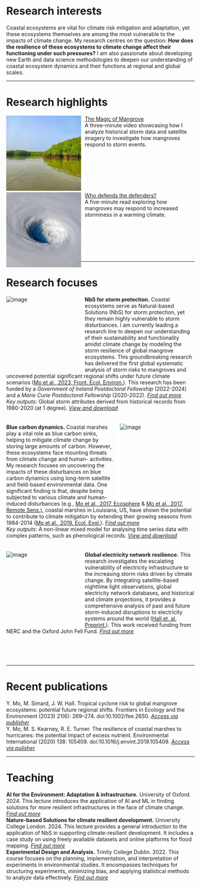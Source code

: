 # Research interests
Coastal ecosystems are vital for climate risk mitigation and adaptation, yet these ecosystems themselves are among the most vulnerable to the impacts of climate change. My research centres on the question: **How does the resilience of these ecosystems to climate change affect their functioning under such pressures?** I am also passionate about developing new Earth and data science methodologies to deepen our understanding of coastal ecosystem dynamics and their functions at regional and global scales.

---
 # Research highlights
<img align="left" src="assets/img/mangrove.jpg" width="200" height="200" alt="image" /><img  align="left" src="assets/img/blank.png" height=180 width=10 alt="image" />[The Magic of Mangrove](https://www.youtube.com/watch?v=2gAxHTHOSKk) 
<br/> A three-minute video showcasing how I analyze historical storm data and satellite imagery to investigate how mangroves respond to storm events.
<br/>
<br/>
<br/>
<br/>
<br/>
<br/>
<br/>
<br/>
<img align="left" src="assets/img/storm.png" width="200" height="200" alt="image" /><img  align="left" src="assets/img/blank.png" height=180 width=10 alt="image" />[Who defends the defenders?](https://www.esa.org/blog/2023/09/29/tropical-cyclones-pose-risk-to-mangroves/)
<br/> A five-minute read exploring how mangroves may respond to increased storminess in a warming climate.
<br/>
<br/>
<br/>
<br/>
<br/>
<br/>
<br/>

---

# Research focuses
<img align="left" src="https://cdn-icons-png.flaticon.com/512/12433/12433416.png" width="200" height="200" alt="image" /><img  align="left" src="assets/img/blank.png" height=200 width=10 alt="image" />**NbS for storm protection.** Coastal ecosystems serve as Natural-based Solutions (NbS) for storm protection, yet they remain highly vulnerable to storm disturbances. I am currently leading a research line to deepen our understanding of their sustainability and functionality amidst climate change by modeling the storm resilience of global mangrove ecosystems. This groundbreaking research has delivered the first global systematic analysis of storm risks to mangroves and uncovered potential significant regional shifts under future climate scenarios ([Mo et al., 2023, Front. Ecol. Environ.](https://esajournals.onlinelibrary.wiley.com/doi/10.1002/fee.2650)). This research has been funded by a _Government of Ireland Postdoctoral Fellowship_ (2022-2024) and a _Marie Curie Postdoctoral Fellowship_ (2020-2022). [_Find out more_](https://github.com/moyu-ENV/CoastNet)
<br/> _Key outputs:_ Global storm attributes derived from historical records from 1980-2020 (at 1 degree). [_View and download_](https://code.earthengine.google.com/a015ac987033c1af7a351c0efc6c6043) 
<br/> 
<br/>
<br/>
<img align="right" src="https://landsat.gsfc.nasa.gov/wp-content/uploads/2016/12/AGU2016_Yu.Mo_.1.png" width="200" height="200" alt="image" /><img  align="right" src="assets/img/blank.png" height=200 width=10 alt="image" />**Blue carbon dynamics.** Coastal marshes play a vital role as blue carbon sinks, helping to mitigate climate change by storing large amounts of carbon. However, these ecosystems face mounting threats from climate change and human- activities. My research focuses on uncovering the impacts of these disturbances on blue carbon dynamics using long-term satellite and field-based environmental data. One significant finding is that, despite being subjected to various climate and human-induced disturbances (e.g., [Mo et al., 2017, Ecosphere](https://esajournals.onlinelibrary.wiley.com/doi/10.1002/ecs2.1811) & [Mo et al., 2017. Remote Sens.](https://www.mdpi.com/2072-4292/9/6/547)), coastal marshes in Louisiana, US, have shown the potential to contribute to climate mitigation by extending their growing seasons from 1984-2014 ([Mo et al., 2019. Ecol. Evol.](https://doi.org/10.1002/ece3.5215)). [_Find out more_](https://github.com/moyu-ENV/Dissertation2017) 
<br/>_Key outputs:_ A non-linear mixed model for analysing time series data with complex patterns, such as phenological records. [_View and download_](https://github.com/moyu-ENV/Dissertation2017) 
<br/>
<br/>
<br/>
<img align="left" src="https://sos.noaa.gov/ftp_mirror/land/earth_night/2012/media/thumbnail_big.jpg" width="200" height="200" alt="image" /><img  align="left" src="assets/img/blank.png" height=200 width=10 alt="image" />**Global electricity network resilience.** This research investigates the escalating vulnerability of electricity infrastructure to the increasing storm risks driven by climate change. By integrating satellite-based nighttime light observations, global electricity network databases, and historical and climate projections, it provides a comprehensive analysis of past and future storm-induced disruptions to electricity systems around the world ([Hall et. al. Preprint.](https://www.researchsquare.com/article/rs-4650238/v1)). This work received funding from  NERC and the Oxford John Fell Fund. [_Find out more_](https://github.com/moyu-ENV/powerOutageNL)
<br/>
<br/>
<br/>
<br/>
<br/>

---

# Recent publications
Y. Mo, M. Simard, J. W. Hall. Tropical cyclone risk to global mangrove ecosystems: potential future regional shifts. Frontiers in Ecology and the Environment (2023) 21(6): 269–274. doi:10.1002/fee.2650. [_Access via publisher_](https://esajournals.onlinelibrary.wiley.com/doi/full/10.1002/fee.2650) 
<br/>Y. Mo, M. S. Kearney, R. E. Turner. The resilience of coastal marshes to hurricanes: the potential impact of excess nutrient. Environmental International (2020) 138: 105409. doi:10.1016/j.envint.2019.105409. [_Access via pulisher_](https://www.sciencedirect.com/science/article/pii/S0160412019312814#:~:text=Because%20excess%20nutrient%20can%20reduce,the%20marshes'%20susceptibility%20to%20hurricanes.)

---

# Teaching 
**AI for the Environment: Adaptation & infrastructure.**  University of Oxford. 2024. This lecture introduces the application of AI and ML in finding solutions for more resilient infrastructures in the face of climate change. [_Find out more_](https://github.com/moyu-ENV/Teaching/tree/main/IECDT-Adaptation-infrastructure) 
<br/>
**Nature-based Solutions for climate resilient development.** University College London. 2024. This lecture provides a general introduction to the application of NbS in supporting climate-resilient development. It includes a case study on using freely available datasets and online platforms for flood mapping. [_Find out more_](https://github.com/moyu-ENV/Teaching/tree/main/NbS-climate-resilient-development) 
<br/>
**Experimental Design and Analysis.** Trinity College Dublin. 2022. This course focuses on the planning, implementation, and interpretation of experiments in environmental studies. It encompasses techniques for structuring experiments, minimizing bias, and applying statistical methods to analyze data effectively. [_Find out more_](https://github.com/moyu-ENV/Teaching/tree/main/TCD-ZOU33070)
